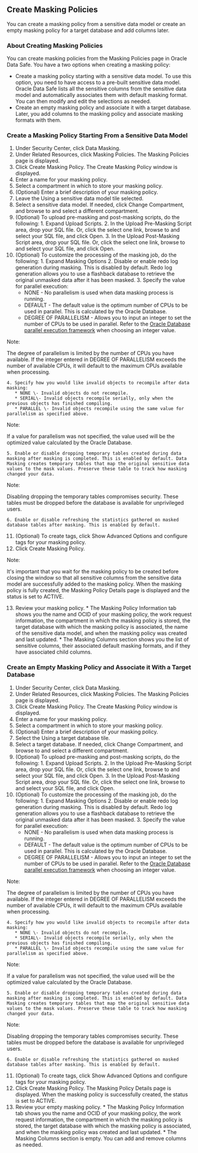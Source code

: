 
## Create Masking Policies

You can create a masking policy from a sensitive data model or create an empty
masking policy for a target database and add columns later.

### About Creating Masking Policies

You can create masking policies from the Masking Policies page in Oracle Data
Safe. You have a two options when creating a masking policy:

  * Create a masking policy starting with a sensitive data model. To use this option, you need to have access to a pre-built sensitive data model. Oracle Data Safe lists all the sensitive columns from the sensitive data model and automatically associates them with default masking format. You can then modify and edit the selections as needed. 
  * Create an empty masking policy and associate it with a target database. Later, you add columns to the masking policy and associate masking formats with them.

### Create a Masking Policy Starting From a Sensitive Data Model

  1. Under Security Center, click Data Masking. 
  2. Under Related Resources, click Masking Policies. The Masking Policies page is displayed. 
  3. Click Create Masking Policy. The Create Masking Policy window is displayed. 
  4. Enter a name for your masking policy. 
  5. Select a compartment in which to store your masking policy. 
  6. (Optional) Enter a brief description of your masking policy. 
  7. Leave the Using a sensitive data model tile selected. 
  8. Select a sensitive data model. If needed, click Change Compartment, and browse to and select a different compartment. 
  9. (Optional) To upload pre-masking and post-masking scripts, do the following: 
    1. Expand Upload Scripts. 
    2. In the Upload Pre-Masking Script area, drop your SQL file. Or, click the select one link, browse to and select your SQL file, and click Open. 
    3. In the Upload Post-Masking Script area, drop your SQL file. Or, click the select one link, browse to and select your SQL file, and click Open. 
  10. (Optional) To customize the processing of the masking job, do the following: 
    1. Expand Masking Options
    2. Disable or enable redo log generation during masking. This is disabled by default. Redo log generation allows you to use a flashback database to retrieve the original unmasked data after it has been masked. 
    3. Specify the value for parallel execution: 
       * NONE \- No parallelism is used when data masking process is running. 
       * DEFAULT \- The default value is the optimum number of CPUs to be used in parallel. This is calculated by the Oracle Database. 
       * DEGREE OF PARALLELISM \- Allows you to input an integer to set the number of CPUs to be used in parallel. Refer to the [Oracle Database parallel execution framework](/pls/topic/lookup?ctx=en/database/oracle/oracle-database/21&id=VLDBG-GUID-3E2AE088-2505-465E-A8B2-AC38813EA355) when choosing an integer value. 

Note:

The degree of parallelism is limited by the number of CPUs you have available.
If the integer entered in DEGREE OF PARALLELISM exceeds the number of
available CPUs, it will default to the maximum CPUs available when processing.

    4. Specify how you would like invalid objects to recompile after data masking: 
       * NONE \- Invalid objects do not recompile. 
       * SERIAL\- Invalid objects recompile serially, only when the previous objects has finished compiling. 
       * PARALLEL \- Invalid objects recompile using the same value for parallelism as specified above. 

Note:

If a value for parallelism was not specified, the value used will be the
optimized value calculated by the Oracle Database.

    5. Enable or disable dropping temporary tables created during data masking after masking is completed. This is enabled by default. Data Masking creates temporary tables that map the original sensitive data values to the mask values. Preserve these table to track how masking changed your data. 

Note:

Disabling dropping the temporary tables compromises security. These tables
must be dropped before the database is available for unprivileged users.

    6. Enable or disable refreshing the statistics gathered on masked database tables after masking. This is enabled by default.
  11. (Optional) To create tags, click Show Advanced Options and configure tags for your masking policy. 
  12. Click Create Masking Policy. 

Note:

It's important that you wait for the masking policy to be created before
closing the window so that all sensitive columns from the sensitive data model
are successfully added to the masking policy. When the masking policy is fully
created, the Masking Policy Details page is displayed and the status is set to
ACTIVE.

  13. Review your masking policy. 
     * The Masking Policy Information tab shows you the name and OCID of your masking policy, the work request information, the compartment in which the masking policy is stored, the target database with which the masking policy is associated, the name of the sensitive data model, and when the masking policy was created and last updated. 
     * The Masking Columns section shows you the list of sensitive columns, their associated default masking formats, and if they have associated child columns. 

### Create an Empty Masking Policy and Associate it With a Target Database

  1. Under Security Center, click Data Masking. 
  2. Under Related Resources, click Masking Policies. The Masking Policies page is displayed. 
  3. Click Create Masking Policy. The Create Masking Policy window is displayed. 
  4. Enter a name for your masking policy. 
  5. Select a compartment in which to store your masking policy. 
  6. (Optional) Enter a brief description of your masking policy. 
  7. Select the Using a target database tile. 
  8. Select a target database. If needed, click Change Compartment, and browse to and select a different compartment. 
  9. (Optional) To upload pre-masking and post-masking scripts, do the following: 
    1. Expand Upload Scripts. 
    2. In the Upload Pre-Masking Script area, drop your SQL file. Or, click the select one link, browse to and select your SQL file, and click Open. 
    3. In the Upload Post-Masking Script area, drop your SQL file. Or, click the select one link, browse to and select your SQL file, and click Open. 
  10. (Optional) To customize the processing of the masking job, do the following: 
    1. Expand Masking Options
    2. Disable or enable redo log generation during masking. This is disabled by default. Redo log generation allows you to use a flashback database to retrieve the original unmasked data after it has been masked. 
    3. Specify the value for parallel execution: 
       * NONE \- No parallelism is used when data masking process is running. 
       * DEFAULT \- The default value is the optimum number of CPUs to be used in parallel. This is calculated by the Oracle Database. 
       * DEGREE OF PARALLELISM \- Allows you to input an integer to set the number of CPUs to be used in parallel. Refer to the [Oracle Database parallel execution framework](/pls/topic/lookup?ctx=en/database/oracle/oracle-database/21&id=VLDBG-GUID-3E2AE088-2505-465E-A8B2-AC38813EA355) when choosing an integer value. 

Note:

The degree of parallelism is limited by the number of CPUs you have available.
If the integer entered in DEGREE OF PARALLELISM exceeds the number of
available CPUs, it will default to the maximum CPUs available when processing.

    4. Specify how you would like invalid objects to recompile after data masking: 
       * NONE \- Invalid objects do not recompile. 
       * SERIAL\- Invalid objects recompile serially, only when the previous objects has finished compiling. 
       * PARALLEL \- Invalid objects recompile using the same value for parallelism as specified above. 

Note:

If a value for parallelism was not specified, the value used will be the
optimized value calculated by the Oracle Database.

    5. Enable or disable dropping temporary tables created during data masking after masking is completed. This is enabled by default. Data Masking creates temporary tables that map the original sensitive data values to the mask values. Preserve these table to track how masking changed your data. 

Note:

Disabling dropping the temporary tables compromises security. These tables
must be dropped before the database is available for unprivileged users.

    6. Enable or disable refreshing the statistics gathered on masked database tables after masking. This is enabled by default.
  11. (Optional) To create tags, click Show Advanced Options and configure tags for your masking policy. 
  12. Click Create Masking Policy. The Masking Policy Details page is displayed. When the masking policy is successfully created, the status is set to ACTIVE. 
  13. Review your empty masking policy. 
     * The Masking Policy Information tab shows you the name and OCID of your masking policy, the work request information, the compartment in which the masking policy is stored, the target database with which the masking policy is associated, and when the masking policy was created and last updated. 
     * The Masking Columns section is empty. You can add and remove columns as needed. 
